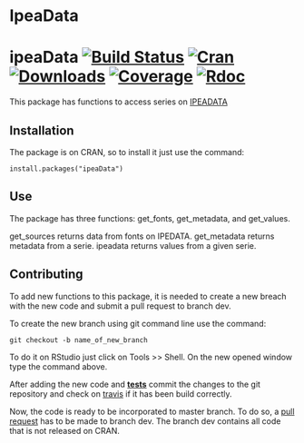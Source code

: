 # IpeaData

# ipeaData  [![Build Status](https://travis-ci.org/ipea/ipeaData.svg?branch=master)](https://travis-ci.org/ipea/ipeaData) [![Cran](https://www.r-pkg.org/badges/version/ipeaData)](https://www.r-pkg.org/badges/version/ipeaData) [![Downloads](https://cranlogs.r-pkg.org/badges/grand-total/ipeaData)](https://cranlogs.r-pkg.org/badges/grand-total/ipeaData) [![Coverage](https://img.shields.io/codecov/c/github/ipea/ipeaData/master.svg)](https://img.shields.io/codecov/c/github/ipea/ipeaData/master.svg) [![Rdoc](http://www.rdocumentation.org/badges/version/ipeaData)](http://www.rdocumentation.org/packages/ipeaData)

This package has functions to access series on [IPEADATA](http://www.ipeadata.gov.br/)

## Installation

The package is on CRAN, so to install it just use the command:

```{r eval=FALSE}
install.packages("ipeaData") 
````

## Use

The package has three functions: get_fonts, get_metadata, and get_values.

get_sources returns data from fonts on IPEDATA.
get_metadata returns metadata from a serie.
ipeadata returns values from a given serie.



## Contributing 

To add new functions to this package, it is needed to create a new breach with the new code and submit a 
pull request to branch dev. 

To create the new branch using git command line use the command:

```{r eval=FALSE}
git checkout -b name_of_new_branch
````

To do it on RStudio just click on Tools >> Shell. On the new opened window type the command above. 

After adding the new code and [**tests**](http://r-pkgs.had.co.nz/tests.html#test-tests) commit the changes to the git repository and check on [travis](https://travis-ci.org/ipea/utilsIPEA) 
if it has been build correctly. 

Now, the code is ready to be incorporated to master branch. To do so, a [pull request](https://help.github.com/articles/about-pull-requests/) has to be made to branch dev. The branch dev contains all code that is not released on CRAN.
